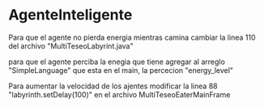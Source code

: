 # AgenteInteligente

Para que el agente no pierda energia mientras camina cambiar la linea 110 del archivo "MultiTeseoLabyrint.java"

para que el agente perciba la enegia que tiene agregar al arreglo "SimpleLanguage" que esta en el main, la percecion "energy_level"

Para aumentar la velocidad de los ajentes modificar la linea 88 "labyrinth.setDelay(100)" en el archivo MultiTeseoEaterMainFrame 

